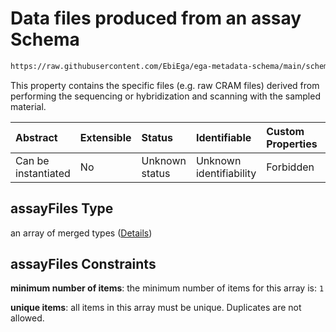 # Data files produced from an assay Schema

```txt
https://raw.githubusercontent.com/EbiEga/ega-metadata-schema/main/schemas/EGA.assay.json#/properties/assayFiles
```

This property contains the specific files (e.g. raw CRAM files) derived from performing the sequencing or hybridization and scanning with the sampled material.

| Abstract            | Extensible | Status         | Identifiable            | Custom Properties | Additional Properties | Access Restrictions | Defined In                                                                 |
| :------------------ | :--------- | :------------- | :---------------------- | :---------------- | :-------------------- | :------------------ | :------------------------------------------------------------------------- |
| Can be instantiated | No         | Unknown status | Unknown identifiability | Forbidden         | Forbidden             | none                | [EGA.assay.json\*](../../../schemas/EGA.assay.json "open original schema") |

## assayFiles Type

an array of merged types ([Details](ega-3-properties-data-files-produced-from-an-assay-items.md))

## assayFiles Constraints

**minimum number of items**: the minimum number of items for this array is: `1`

**unique items**: all items in this array must be unique. Duplicates are not allowed.
